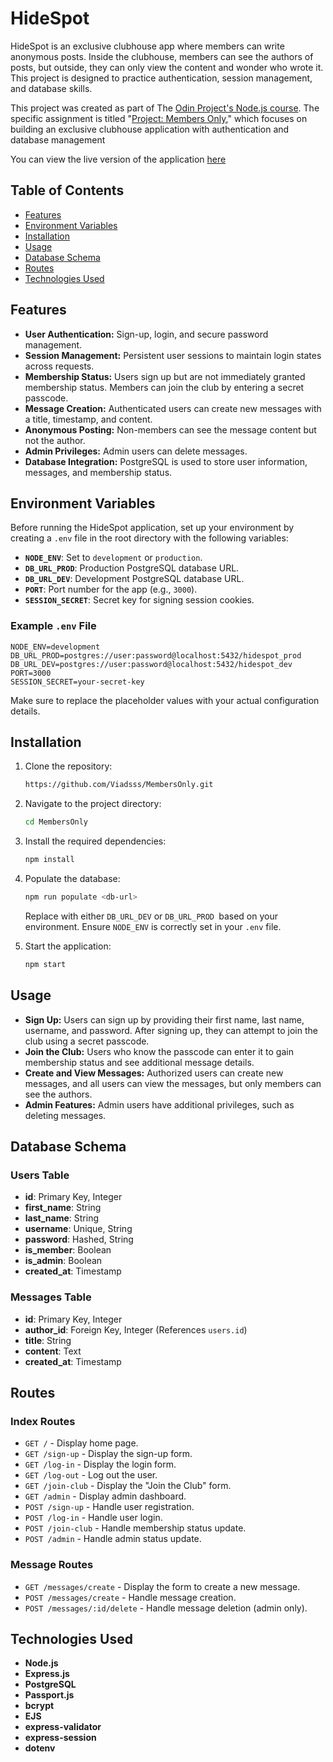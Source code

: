 # HideSpot

HideSpot is an exclusive clubhouse app where members can write anonymous posts. Inside the clubhouse, members can see the authors of posts, but outside, they can only view the content and wonder who wrote it. This project is designed to practice authentication, session management, and database skills.

This project was created as part of The [Odin Project's Node.js course](https://www.theodinproject.com/paths/full-stack-javascript/courses/nodejs). The specific assignment is titled "[Project: Members Only](https://www.theodinproject.com/lessons/node-path-nodejs-members-only)," which focuses on building an exclusive clubhouse application with authentication and database management

You can view the live version of the application [here](https://hidespot.up.railway.app/)

## Table of Contents

- [Features](#features)
- [Environment Variables](#environment-variables)
- [Installation](#installation)
- [Usage](#usage)
- [Database Schema](#database-schema)
- [Routes](#routes)
- [Technologies Used](#technologies-used)

## Features

- **User Authentication:** Sign-up, login, and secure password management.
- **Session Management:** Persistent user sessions to maintain login states across requests.
- **Membership Status:** Users sign up but are not immediately granted membership status. Members can join the club by entering a secret passcode.
- **Message Creation:** Authenticated users can create new messages with a title, timestamp, and content.
- **Anonymous Posting:** Non-members can see the message content but not the author.
- **Admin Privileges:** Admin users can delete messages.
- **Database Integration:** PostgreSQL is used to store user information, messages, and membership status.

## Environment Variables

Before running the HideSpot application, set up your environment by creating a `.env` file in the root directory with the following variables:

- **`NODE_ENV`**: Set to `development` or `production`.
- **`DB_URL_PROD`**: Production PostgreSQL database URL.
- **`DB_URL_DEV`**: Development PostgreSQL database URL.
- **`PORT`**: Port number for the app (e.g., `3000`).
- **`SESSION_SECRET`**: Secret key for signing session cookies.

### Example `.env` File

```plaintext
NODE_ENV=development
DB_URL_PROD=postgres://user:password@localhost:5432/hidespot_prod
DB_URL_DEV=postgres://user:password@localhost:5432/hidespot_dev
PORT=3000
SESSION_SECRET=your-secret-key
```

Make sure to replace the placeholder values with your actual configuration details.

## Installation

1. Clone the repository:
   ```bash
   https://github.com/Viadsss/MembersOnly.git
   ```
2. Navigate to the project directory:
   ```bash
   cd MembersOnly
   ```
3. Install the required dependencies:

   ```bash
   npm install
   ```

4. Populate the database:

   ```bash
   npm run populate <db-url>
   ```

   Replace <db-url> with either `DB_URL_DEV` or `DB_URL_PROD `based on your environment. Ensure `NODE_ENV` is correctly set in your `.env` file.

5. Start the application:
   ```bash
   npm start
   ```

## Usage

- **Sign Up:** Users can sign up by providing their first name, last name, username, and password. After signing up, they can attempt to join the club using a secret passcode.
- **Join the Club:** Users who know the passcode can enter it to gain membership status and see additional message details.
- **Create and View Messages:** Authorized users can create new messages, and all users can view the messages, but only members can see the authors.
- **Admin Features:** Admin users have additional privileges, such as deleting messages.

## Database Schema

### Users Table

- **id**: Primary Key, Integer
- **first_name**: String
- **last_name**: String
- **username**: Unique, String
- **password**: Hashed, String
- **is_member**: Boolean
- **is_admin**: Boolean
- **created_at**: Timestamp

### Messages Table

- **id**: Primary Key, Integer
- **author_id**: Foreign Key, Integer (References `users.id`)
- **title**: String
- **content**: Text
- **created_at**: Timestamp

## Routes

### Index Routes

- `GET /` - Display home page.
- `GET /sign-up` - Display the sign-up form.
- `GET /log-in` - Display the login form.
- `GET /log-out` - Log out the user.
- `GET /join-club` - Display the "Join the Club" form.
- `GET /admin` - Display admin dashboard.
- `POST /sign-up` - Handle user registration.
- `POST /log-in` - Handle user login.
- `POST /join-club` - Handle membership status update.
- `POST /admin` - Handle admin status update.

### Message Routes

- `GET /messages/create` - Display the form to create a new message.
- `POST /messages/create` - Handle message creation.
- `POST /messages/:id/delete` - Handle message deletion (admin only).

## Technologies Used

- **Node.js**
- **Express.js**
- **PostgreSQL**
- **Passport.js**
- **bcrypt**
- **EJS**
- **express-validator**
- **express-session**
- **dotenv**

